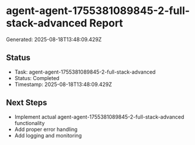 # agent-agent-1755381089845-2-full-stack-advanced Report

Generated: 2025-08-18T13:48:09.429Z

## Status
- Task: agent-agent-1755381089845-2-full-stack-advanced
- Status: Completed
- Timestamp: 2025-08-18T13:48:09.429Z

## Next Steps
- Implement actual agent-agent-1755381089845-2-full-stack-advanced functionality
- Add proper error handling
- Add logging and monitoring
